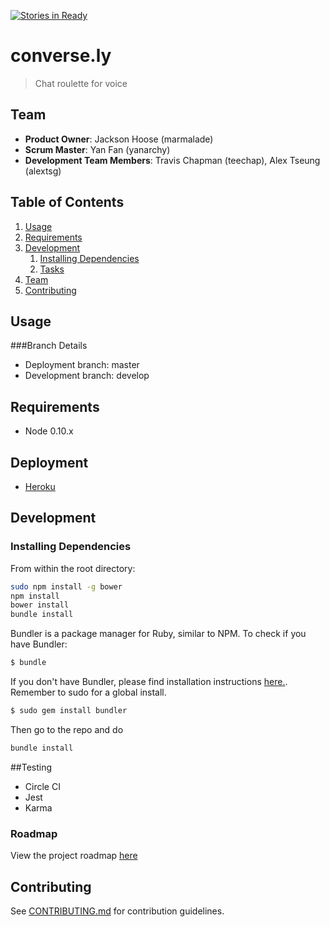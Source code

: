 [![Stories in Ready](https://badge.waffle.io/preferred-coyote/preferred-coyote.svg?label=ready&title=Ready)](http://waffle.io/preferred-coyote/preferred-coyote)

# converse.ly

> Chat roulette for voice

## Team

  - __Product Owner__: Jackson Hoose (marmalade)
  - __Scrum Master__: Yan Fan (yanarchy)
  - __Development Team Members__: Travis Chapman (teechap), Alex Tseung (alextsg)

## Table of Contents

1. [Usage](#Usage)
1. [Requirements](#requirements)
1. [Development](#development)
    1. [Installing Dependencies](#installing-dependencies)
    1. [Tasks](#tasks)
1. [Team](#team)
1. [Contributing](#contributing)

## Usage

###Branch Details

- Deployment branch: master
- Development branch: develop


## Requirements

- Node 0.10.x

## Deployment

- [Heroku](http://preferredcoyote.herokuapp.com/)

## Development

### Installing Dependencies

From within the root directory:

```sh
sudo npm install -g bower
npm install
bower install
bundle install
```

Bundler is a package manager for Ruby, similar to NPM. 
To check if you have Bundler:
```sh
$ bundle
```
If you don't have Bundler, please find installation instructions [here.](http://bundler.io/).
Remember to sudo for a global install.

```sh
$ sudo gem install bundler
```
Then go to the repo and do
```sh
bundle install
```
##Testing

* Circle CI
* Jest
* Karma

### Roadmap

View the project roadmap [here](LINK_TO_PROJECT_ISSUES)


## Contributing

See [CONTRIBUTING.md](CONTRIBUTING.md) for contribution guidelines.
